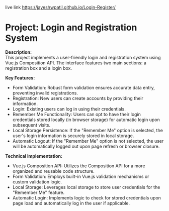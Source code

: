 
<p>live link <a href="https://jayeshwpatil.github.io/Login-Register/"> https://jayeshwpatil.github.io/Login-Register/ </a></p>

<h1>Project: Login and Registration System</h1>
<p><strong>Description:</strong><br>
This project implements a user-friendly login and registration system using Vue.js Composition API. The interface features two main sections: a registration box and a login box.
</p>
<p><strong>Key Features:</strong></p>
<ul>
  <li>Form Validation: Robust form validation ensures accurate data entry, preventing invalid registrations.</li>
  <li>Registration: New users can create accounts by providing their information.</li>
  <li>Login: Existing users can log in using their credentials.</li>
  <li>Remember Me Functionality: Users can opt to have their login credentials stored locally (in browser storage) for automatic login upon subsequent visits.</li>
  <li>Local Storage Persistence: If the "Remember Me" option is selected, the user's login information is securely stored in local storage.</li>
  <li>Automatic Logout: If the "Remember Me" option is not selected, the user will be automatically logged out upon page refresh or browser closure.</li>
</ul>

<p><strong>Technical Implementation:</strong></p>
<ul>
  <li>Vue.js Composition API: Utilizes the Composition API for a more organized and reusable code structure.</li>
  <li>Form Validation: Employs built-in Vue.js validation mechanisms or custom validation logic.</li>
  <li>Local Storage: Leverages local storage to store user credentials for the "Remember Me" feature.</li>
  <li>Automatic Login: Implements logic to check for stored credentials upon page load and automatically log in the user if applicable.</li>
</ul>
